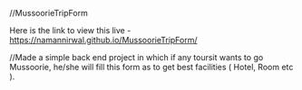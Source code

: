 //MussoorieTripForm

Here is the link to view this live - https://namannirwal.github.io/MussoorieTripForm/

//Made a simple back end project in which if any toursit wants to go Mussoorie, he/she will fill this form as to get best facilities ( Hotel, Room etc ). 
